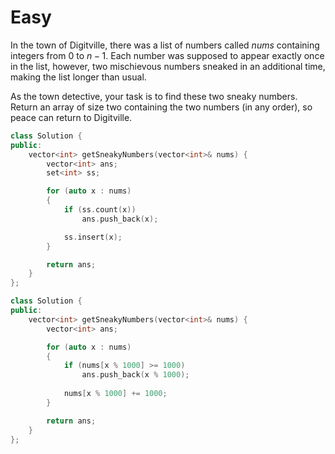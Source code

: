 # Easy

In the town of Digitville, there was a list of numbers called $nums$ containing integers from $0$ to $n - 1$. Each number was supposed to appear exactly once in the list, however, two mischievous numbers sneaked in an additional time, making the list longer than usual.

As the town detective, your task is to find these two sneaky numbers. Return an array of size two containing the two numbers (in any order), so peace can return to Digitville.

```cpp
class Solution {
public:
    vector<int> getSneakyNumbers(vector<int>& nums) {
        vector<int> ans;
        set<int> ss;

        for (auto x : nums)
        {
            if (ss.count(x))
                ans.push_back(x);

            ss.insert(x);
        }

        return ans;
    }
};
```

```cpp
class Solution {
public:
    vector<int> getSneakyNumbers(vector<int>& nums) {
        vector<int> ans;

        for (auto x : nums)
        {
            if (nums[x % 1000] >= 1000)
                ans.push_back(x % 1000);
            
            nums[x % 1000] += 1000;
        }

        return ans;
    }
};
```
